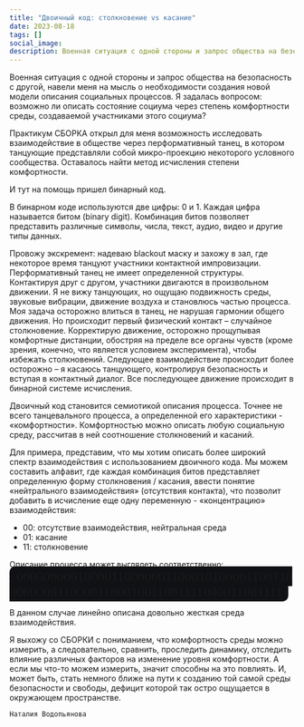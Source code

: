 ```yaml
---
title: "Двоичный код: столкновение vs касание"
date: 2023-08-18
tags: []
social_image: 
description: Военная ситуация с одной стороны и запрос общества на безопасность с другой, навели меня на мысль о необходимости создания новой модели описания социальных процессов. Я задалась вопросом ...
---
```


Военная ситуация с одной стороны и запрос общества на безопасность с другой, навели меня на мысль о необходимости создания новой модели описания социальных процессов. Я задалась вопросом: возможно ли описать состояние социума через степень комфортности среды, создаваемой участниками этого социума?

Практикум СБОРКА открыл для меня возможность исследовать взаимодействие в обществе через перформативный танец, в котором танцующие представляли собой микро-проекцию некоторого условного сообщества. Оставалось найти метод исчисления степени комфортности.

И тут на помощь пришел бинарный код.

В бинарном коде используются две цифры: 0 и 1. Каждая цифра называется битом (binary digit). Комбинация битов позволяет представить различные символы, числа, текст, аудио, видео и другие типы данных.

Провожу экскремент: надеваю blackout маску и захожу в зал, где некоторое время танцуют участники контактной импровизации. Перформативный танец не имеет определенной структуры. Контактируя друг с другом, участники двигаются в произвольном движении. Я не вижу танцующих, но ощущаю подвижность среды, звуковые вибрации, движение воздуха и становлюсь частью процесса. Моя задача осторожно влиться в танец, не нарушая гармонии общего движения. Но происходит первый физический контакт – случайное столкновение. Корректирую движение, осторожно прощупывая комфортные дистанции, обостряя на пределе все органы чувств (кроме зрения, конечно, что является условием эксперимента), чтобы избежать столкновений. Следующее взаимодействие происходит более осторожно – я касаюсь танцующего, контролируя безопасность и вступая в контактный диалог. Все последующее движение происходит в бинарной системе исчисления.

Двоичный код становится семиотикой описания процесса. Точнее не всего танцевального процесса, а определенной его характеристики - «комфортности». Комфортностью можно описать любую социальную среду, рассчитав в ней соотношение столкновений и касаний.

Для примера, представим, что мы хотим описать более широкий спектр взаимодействия с использованием двоичного кода. Мы можем составить алфавит, где каждая комбинация битов представляет определенную форму столкновения / касания, ввести понятие «нейтрального взаимодействия» (отсутствия контакта), что позволит добавить в исчисление еще одну переменную - «концентрацию» взаимодействия:

* 00: отсутствие взаимодействия, нейтральная среда
* 01: касание
* 11: столкновение

Описание процесса может выглядеть соответственно:
<span style="background-color:rgba(15, 17, 20, 1); vertical-align: middle; padding:12px 10px 6px 12px; border-radius: 10px;"><font size="+2" face = "Source Sans Pro">0000000001000011000000110001010000110011000000001100001100010011001111000011001111</font></span>


В данном случае линейно описана довольно жесткая среда взаимодействия.

Я выхожу со СБОРКИ с пониманием, что комфортность среды можно измерить, а следовательно, сравнить, проследить динамику, отследить влияние различных факторов на изменение уровня комфортности. А если мы что-то можем измерить, значит способны на это повлиять. И, может быть, стать немного ближе на пути к созданию той самой среды безопасности и свободы, дефицит которой так остро ощущается в окружающем пространстве.

```Наталия Водопьянова```